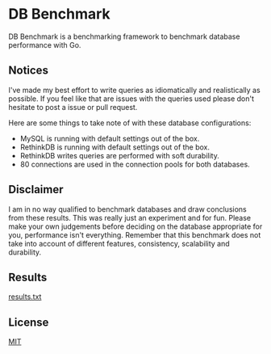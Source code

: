 # DB Benchmark
DB Benchmark is a benchmarking framework to benchmark database performance with Go.

## Notices
I've made my best effort to write queries as idiomatically and realistically as possible. If you feel like that are issues with the queries used please don't hesitate to post a issue or pull request.

Here are some things to take note of with these database configurations:
- MySQL is running with default settings out of the box.
- RethinkDB is running with default settings out of the box.
- RethinkDB writes queries are performed with soft durability.
- 80 connections are used in the connection pools for both databases.

## Disclaimer
I am in no way qualified to benchmark databases and draw conclusions from these results. This was really just an experiment and for fun. Please make your own judgements before deciding on the database appropriate for you, performance isn't everything. Remember that this benchmark does not take into account of different features, consistency, scalability and durability.

## Results
[results.txt](/results.txt)

## License
[MIT](/LICENSE)

